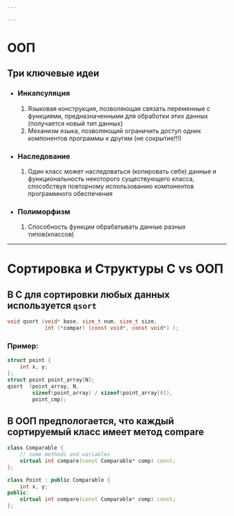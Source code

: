 ```yaml
---

---
```

# ООП
## Три ключевые идеи
- ### Инкапсуляция
  1. Языковая конструкция, позволяющая связать переменные с функциями, предназначенными для обработки этих данных (получается новый тип данных)
  2. Механизм языка, позволяющий ограничить доступ одних компонентов программы к другим (не сокрытие!!!)
- ### Наследование
  1. Один класс может наследоваться (копировать себе) данные и функциональность некоторого существующего класса,  способствуя повторному использованию компонентов программного обеспечения
- ### Полиморфизм
  1. Способность функции обрабатывать данные разных типов(классов)
---
# Сортировка и Структуры C vs ООП
## В C для сортировки любых данных используется `qsort`

```C
void qsort (void* base, size_t num, size_t size, 
			int (*compar) (const void*, const void*) );
```

### Пример:
```c
struct point {
	int x, y;
};
struct point point_array[N];
qsort  (point_array, N,
		sizeof(point_array) / sizeof(point_array[0]),
		point_cmp);
```

## В ООП предпологается, что каждый сортируемый класс имеет метод compare

```c++
class Comparable {
	// some methods and variables
	virtual int compare(const Comparable* comp) const;
};

class Point : public Comparable {
	int x, y;
public:
	virtual int compare(const Comparable* comp) const;
};
```
	  